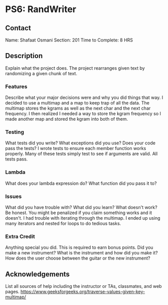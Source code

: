 # PS6: RandWriter

## Contact
Name: Shafaat Osmani
Section: 201
Time to Complete: 8 HRS


## Description
Explain what the project does.
The project rearranges given text by randomizing a given chunk of text. 

### Features
Describe what your major decisions were and why you did things that way.
I decided to use a multimap and a map to keep trap of all the data. The multimap stores the kgrams as well as the next char and the next char frequency. I then realized I needed a way to store the kgram frequency so I made another map and stored the kgram into both of them. 

### Testing
What tests did you write?  What exceptions did you use?  Does your code pass the tests?
I wrote tests to ensure each member function works properly. Many of these tests simply test to see if arguments are valid. All tests pass. 

### Lambda
What does your lambda expression do?  What function did you pass it to?

### Issues
What did you have trouble with?  What did you learn?  What doesn't work?  Be honest.  You might be penalized if you claim something works and it doesn't.
I had trouble with iterating through the multimap. I ended up using many iterators and nested for loops to do tedious tasks. 

### Extra Credit
Anything special you did.  This is required to earn bonus points.
Did you make a new instrument?  What is the instrument and how did you make it?  How does the user choose between the guitar or the new instrument?

## Acknowledgements
List all sources of help including the instructor or TAs, classmates, and web pages.
https://www.geeksforgeeks.org/traverse-values-given-key-multimap/
